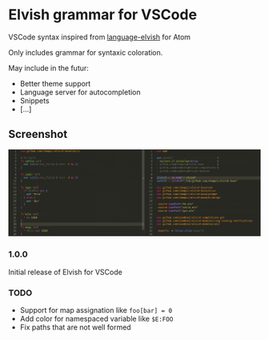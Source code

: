 # Elvish grammar for VSCode

VSCode syntax inspired from [language-elvish](https://github.com/iwoloschin/language-elvish) for Atom

Only includes grammar for syntaxic coloration.

May include in the futur:
  - Better theme support
  - Language server for autocompletion
  - Snippets
  - [...]

## Screenshot

![feature X](images/screenshot.png)

### 1.0.0

Initial release of Elvish for VSCode

### TODO

 - Support for map assignation like `foo[bar] = 0`
 - Add color for namespaced variable like `$E:FOO`
 - Fix paths that are not well formed
